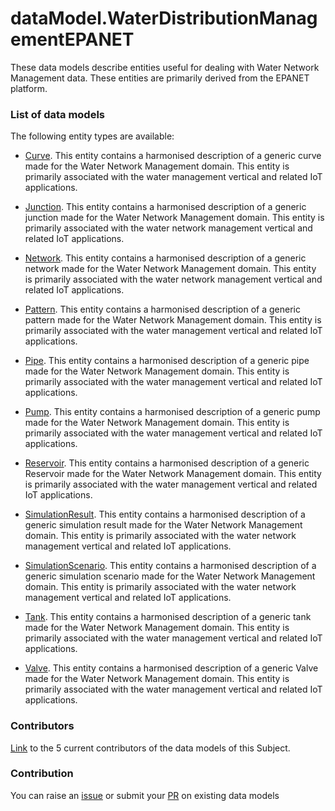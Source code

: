 # dataModel.WaterDistributionManagementEPANET
These data models describe entities useful for dealing with Water Network Management data. These entities are primarily derived from the EPANET platform.

### List of data models

The following entity types are available:
- [Curve](https://github.com/smart-data-models/dataModel.WaterDistributionManagementEPANET/blob/master/Curve/README.md). This entity contains a harmonised description of a generic curve made for the Water Network Management domain. This entity is primarily associated with the water management vertical and related IoT applications.

- [Junction](https://github.com/smart-data-models/dataModel.WaterDistributionManagementEPANET/blob/master/Junction/README.md). This entity contains a harmonised description of a generic junction made for the Water Network Management domain. This entity is primarily associated with the water network management vertical and related IoT applications.

- [Network](https://github.com/smart-data-models/dataModel.WaterDistributionManagementEPANET/blob/master/Network/README.md). This entity contains a harmonised description of a generic network made for the Water Network Management domain. This entity is primarily associated with the water network management vertical and related IoT applications.

- [Pattern](https://github.com/smart-data-models/dataModel.WaterDistributionManagementEPANET/blob/master/Pattern/README.md). This entity contains a harmonised description of a generic pattern made for the Water Network Management domain. This entity is primarily associated with the water management vertical and related IoT applications.

- [Pipe](https://github.com/smart-data-models/dataModel.WaterDistributionManagementEPANET/blob/master/Pipe/README.md). This entity contains a harmonised description of a generic pipe made for the Water Network Management domain. This entity is primarily associated with the water management vertical and related IoT applications.

- [Pump](https://github.com/smart-data-models/dataModel.WaterDistributionManagementEPANET/blob/master/Pump/README.md). This entity contains a harmonised description of a generic pump made for the Water Network Management domain. This entity is primarily associated with the water management vertical and related IoT applications.

- [Reservoir](https://github.com/smart-data-models/dataModel.WaterDistributionManagementEPANET/blob/master/Reservoir/README.md). This entity contains a harmonised description of a generic Reservoir made for the Water Network Management domain. This entity is primarily associated with the water management vertical and related IoT applications.

- [SimulationResult](https://github.com/smart-data-models/dataModel.WaterDistributionManagementEPANET/blob/master/SimulationResult/README.md). This entity contains a harmonised description of a generic simulation result made for the Water Network Management domain. This entity is primarily associated with the water network management vertical and related IoT applications.

- [SimulationScenario](https://github.com/smart-data-models/dataModel.WaterDistributionManagementEPANET/blob/master/SimulationScenario/README.md). This entity contains a harmonised description of a generic simulation scenario made for the Water Network Management domain. This entity is primarily associated with the water network management vertical and related IoT applications.

- [Tank](https://github.com/smart-data-models/dataModel.WaterDistributionManagementEPANET/blob/master/Tank/README.md). This entity contains a harmonised description of a generic tank made for the Water Network Management domain. This entity is primarily associated with the water management vertical and related IoT applications.

- [Valve](https://github.com/smart-data-models/dataModel.WaterDistributionManagementEPANET/blob/master/Valve/README.md). This entity contains a harmonised description of a generic Valve made for the Water Network Management domain. This entity is primarily associated with the water management vertical and related IoT applications.



### Contributors
[Link](https://github.com/smart-data-models/dataModel.WaterDistributionManagementEPANET/blob/master/CONTRIBUTORS.yaml) to the 5 current contributors of the data models of this Subject.


### Contribution
You can raise an [issue](https://github.com/smart-data-models/dataModel.WaterDistributionManagementEPANET/issues) or submit your [PR](https://github.com/smart-data-models/dataModel.WaterDistributionManagementEPANET/pulls) on existing data models


